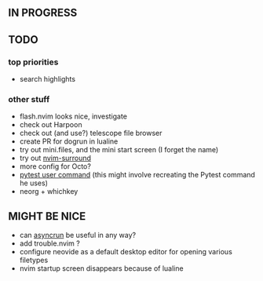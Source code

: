 ## IN PROGRESS

## TODO

### top priorities
- search highlights

### other stuff
- flash.nvim looks nice, investigate
- check out Harpoon
- check out (and use?) telescope file browser
- create PR for dogrun in lualine
- try out mini.files, and the mini start screen (I forget the name)
- try out [nvim-surround](https://github.com/kylechui/nvim-surround)
- more config for Octo?
- [pytest user command](https://github.com/tjdevries/config_manager/blob/master/xdg_config/nvim/after/ftplugin/python.vim) (this might involve recreating the Pytest command he uses)
- neorg + whichkey

## MIGHT BE NICE
- can [asyncrun](https://github.com/skywind3000/asyncrun.vim) be useful in any way?
- add trouble.nvim ?
- configure neovide as a default desktop editor for opening various filetypes
- nvim startup screen disappears because of lualine

